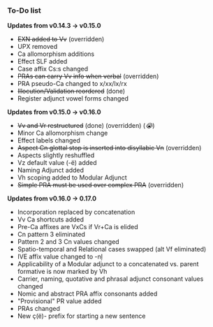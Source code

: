 ### To-Do list

**Updates from v0.14.3 -> v0.15.0**

- ~~EXN added to Vv~~ (overridden)
- UPX removed
- Ca allomorphism additions
- Effect SLF added
- Case affix Cs:s changed
- ~~PRAs can carry Vv info when verbal~~ (overridden)
- PRA pseudo-Ca changed to x/xx/lx/rx
- ~~Illocution/Validation reordered~~ (done)
- Register adjunct vowel forms changed

**Updates from v0.15.0 -> v0.16.0**

- ~~Vv and Vr restructured~~ (done) (overridden) (*:sob:*)
- Minor Ca allomorphism change
- Effect labels changed
- ~~Aspect Cn glottal stop is inserted into disyllabic Vn~~ (overridden)
- Aspects slightly reshuffled
- Vz default value (-ë) added
- Naming Adjunct added
- Vh scoping added to Modular Adjunct
- ~~Simple PRA must be used over complex PRA~~ (overridden)

 **Updates from v0.16.0 -> 0.17.0** 
 
 - Incorporation replaced by concatenation
 - Vv Ca shortcuts added
 - Pre-Ca affixes are VxCs if Vr+Ca is elided
 - Cn pattern 3 eliminated
 - Pattern 2 and 3 Cn values changed
 - Spatio-temporal and Relational cases swapped (alt Vf eliminated)
 - IVE affix value changed to -nļ
 - Applicability of a Modular adjunct to a concatenated vs. parent formative is now marked by Vh
 - Carrier, naming, quotative and phrasal adjunct consonant values changed
 - Nomic and abstract PRA affix consonants added
 - "Provisional" PR value added
 - PRAs changed
 - New ç(ë)- prefix for starting a new sentence